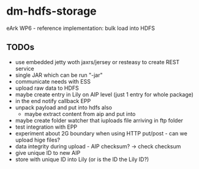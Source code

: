 dm-hdfs-storage
===============

eArk WP6 - reference implementation: bulk load into HDFS

TODOs
------
- use embedded jetty woth jaxrs/jersey or resteasy to create REST service
- single JAR which can be run "-jar"
- communicate needs with ESS
- upload raw data to HDFS
- maybe create entry in Lily on AIP level (just 1 entry for whole package)
- in the end notify callback EPP
- unpack payload and put into hdfs also
  - maybe extract content from aip and put into
- maybe create folder watcher that iuploads file arriving in ftp folder
- test integration with EPP
- experiment about 2G boundary when using HTTP put/post - can we upload hige files?
- data integrity during upload - AIP checksum? -> check checksum
- give unique ID to new AIP
- store with unique ID into Lily (or is the ID the Lily ID?)
